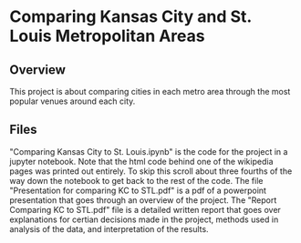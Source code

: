 # Comparing Kansas City and St. Louis Metropolitan Areas
## Overview
This project is about comparing cities in each metro area through the most popular venues around each city.

## Files
"Comparing Kansas City to St. Louis.ipynb" is the code for the project in a jupyter notebook. Note that the html code behind one of the wikipedia pages was printed out entirely. To skip this scroll about three fourths of the way down the notebook to get back to the rest of the code. The file "Presentation for comparing KC to STL.pdf" is a pdf of a powerpoint presentation that goes through an overview of the project. The "Report Comparing KC to STL.pdf" file is a detailed written report that goes over explanations for certian decisions made in the project, methods used in analysis of the data, and interpretation of the results.
